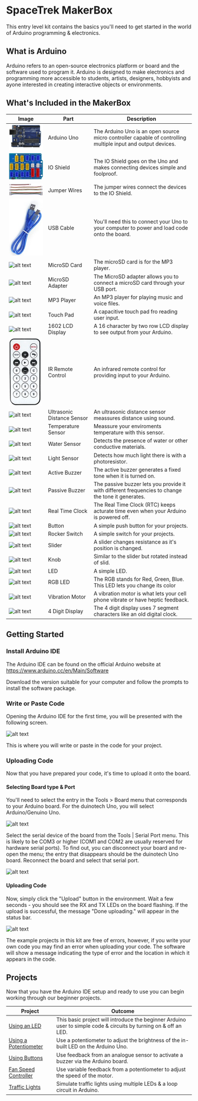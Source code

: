 # SpaceTrek MakerBox

This entry level kit contains the basics you'll need to get started in the world of Arduino programming & electronics.

## What is Arduino
Arduino refers to an open-source electronics platform or board and the software used to program it. Arduino is designed to make electronics and programming more accessible to students, artists, designers, hobbyists and ayone interested in creating interactive objects or environments.

## What's Included in the MakerBox

| Image          | Part | Description  		|
| ------------- | ------------- |---------------------|
| ![Arduino Uno](extras/images/uno-board.jpg "Arduino Uno") | Arduino Uno | The Arduino Uno is an open source micro controller capable of controlling multiple input and output devices. |
| ![alt text](extras/images/io-shield.jpg "IO Shield") | IO Shield | The IO Shield goes on the Uno and makes connecting devices simple and foolproof. |
| ![alt text](extras/images/jumpers.jpg "Jumper Wires") | Jumper Wires | The jumper wires connect the devices to the IO Shield. |
| ![alt text](extras/images/usb-cable.jpg "USB Cable") | USB Cable | You'll need this to connect your Uno to your computer to power and load code onto the board. |
| ![alt text](images/uno-board.jpg "MicroSD Card") | MicroSD Card | The microSD card is for the MP3 player. |
| ![alt text](images/uno-board.jpg "MicroSD Adapter") | MicroSD Adapter | The MicroSD adapter allows you to connect a microSD card through your USB port. |
| ![alt text](images/uno-board.jpg "MP3 Player") | MP3 Player | An MP3 player for playing music and voice files. |
| ![alt text](images/uno-board.jpg "Touch Pad") | Touch Pad | A capacitive touch pad fro reading user input. |
| ![alt text](images/uno-board.jpg "1602 LCD Display") | 1602 LCD Display | A 16 character by two row LCD display to see output from your Arduino. |
| ![alt text](extras/images/remote.jpg "IR Remote Control") | IR Remote Control | An infrared remote control for providing input to your Arduino. |
| ![alt text](images/uno-board.jpg "Ultrasonic Distance Sensor") | Ultrasonic Distance Sensor | An ultrasonic distance sensor meassures distance using sound. |
| ![alt text](images/uno-board.jpg "Temperature Sensor") | Temperature Sensor | Meassure your enviroments temperature with this sensor. |
| ![alt text](images/uno-board.jpg "Water Sensor") | Water Sensor | Detects the presence of water or other conductive materials. |
| ![alt text](images/uno-board.jpg "Light Sensor") | Light Sensor | Detects how much light there is with a photoresistor. |
| ![alt text](images/uno-board.jpg "Active Buzzer") | Active Buzzer | The active buzzer generates a fixed tone when it is turned on. |
| ![alt text](images/uno-board.jpg "Passive Buzzer") | Passive Buzzer | The passive buzzer lets you provide it with different frequencies to change the tone it generates. |
| ![alt text](images/uno-board.jpg "Real Time Clock") | Real Time Clock | The Real Time Clock (RTC) keeps acturate time even when your Arduino is powered off. |
| ![alt text](images/uno-board.jpg "Button") | Button | A simple push button for your projects. |
| ![alt text](images/uno-board.jpg "Rocker Switch") | Rocker Switch | A simple switch for your projects. |
| ![alt text](images/uno-board.jpg "Slider") | Slider | A slider changes resistance as it's position is changed. |
| ![alt text](images/uno-board.jpg "Knob") | Knob | Similar to the slider but rotated instead of slid. |
| ![alt text](images/uno-board.jpg "LED") | LED | A simple LED. |
| ![alt text](images/uno-board.jpg "RGB LED") | RGB LED | The RGB stands for Red, Green, Blue. This LED lets you change its color |
| ![alt text](images/uno-board.jpg "Vibration Motor") | Vibration Motor | A vibration motor is what lets your cell phone vibrate or have heptic feedback. |
| ![alt text](images/uno-board.jpg "4 Digit Display") | 4 Digit Display | The 4 digit display uses 7 segment characters like an old digital clock. |

## Getting Started

### Install Arduino IDE
The Arduino IDE can be found on the official Arduino website at https://www.arduino.cc/en/Main/Software

Download the version suitable for your computer and follow the prompts to install the software package.

### Write or Paste Code 
Opening the Arduino IDE for the first time, you will be presented with the following screen.

![alt text](images/ide-main.png "IDE Main Screen")

This is where you will write or paste in the code for your project.

### Uploading Code
Now that you have prepared your code, it's time to upload it onto the board.

#### Selecting Board type & Port
You'll need to select the entry in the Tools > Board menu that corresponds to your Arduino board. For the duinotech Uno, you will select Arduino/Genuino Uno.

![alt text](images/board-type.png "Board Type")

Select the serial device of the board from the Tools | Serial Port menu. This is likely to be COM3 or higher (COM1 and COM2 are usually reserved for hardware serial ports). To find out, you can disconnect your board and re-open the menu; the entry that disappears should be the duinotech Uno board. Reconnect the board and select that serial port.

![alt text](images/selecting-port.png "Selecting Port")

#### Uploading Code
Now, simply click the "Upload" button in the environment. Wait a few seconds - you should see the RX and TX LEDs on the board flashing. If the upload is successful, the message "Done uploading." will appear in the status bar. 

![alt text](images/uploading.png "Uploading Code")

The example projects in this kit are free of errors, however, if you write your own code you may find an error when uploading your code. The software will show a message indicating the type of error and the location in which it appears in the code.

## Projects
Now that you have the Arduino IDE setup and ready to use you can begin working through our beginner projects.

| Project          | Outcome |
| ------------- |---------------------|
| [Using an LED](https://github.com/) | This basic project will introduce the beginner Arduino user to simple code & circuits by turning on & off an LED. |
| [Using a Potentiometer](https://github.com/) | Use a potentiometer to adjust the brightness of the in-built LED on the Arduino Uno. |
| [Using Buttons](https://github.com/) | Use feedback from an analogue sensor to activate a buzzer via the Arduino board. |
| [Fan Speed Controller](https://github.com/) | Use variable feedback from a potentiometer to adjust the speed of the motor. |
| [Traffic Lights](https://github.com/) | Simulate traffic lights using multiple LEDs & a loop circuit in Arduino. |
